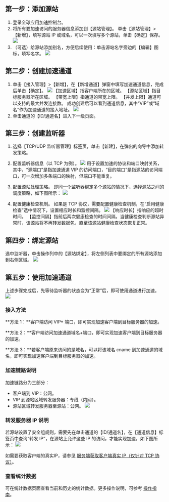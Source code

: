 ## 第一步：添加源站
1. 登录全球应用加速控制台。
2. 将所有要加速访问的服务器信息添加到【源站管理】。 
 单击【源站管理】>【新增】，填写源站 IP 或域名，可以一次填写多个源站，单击【确定】保存。
![](https://mc.qcloudimg.com/static/img/ac9511613d74a7cf5e23086415eaca7a/image.png)
3. （可选）给源站添加别名，方便后续使用：单击源站名字旁边的【编辑】图标，填写名字。
![](https://mc.qcloudimg.com/static/img/0ec042ae5b755c121914f610a4f904bb/image.png)

## 第二步：创建加速通道
1. 单击【接入管理】>【新增】，在【新增通道】弹窗中填写加速通道信息，完成后单击【确定】。
![](https://mc.qcloudimg.com/static/img/1628b86e474d6dd5b9c0d8a39f6331ce/image.png)
【加速区域】指客户端所在的区域。
【源站区域】指目标服务器所在区域。
【带宽上限】指通道的带宽上限。
【并发上限】通道可以支持的最大并发连接数。
成功创建后可以看到通道信息，其中“VIP”或“域名”作为加速通道的接入地址。
![](https://mc.qcloudimg.com/static/img/c6af107b3233e2ad87a00066325e9c32/image.png)
2. 单击通道的【ID/通道名】进入下一级页面。

## 第三步：创建监听器
1. 选择【TCP/UDP 监听器管理】标签页，单击【新建】，在弹出的向导中添加转发策略。

2. 配置监听器信息（以 TCP 为例）。
![](https://mc.qcloudimg.com/static/img/8f3839e16ecd68bd75fb61944e543ec2/image.png)
 用于设置加速的协议和端口映射关系，其中，“源端口”是指加速通道 VIP
的访问端口，“目的端口”是指源站的访问端口，可一次增加多条端口的映射，但端口不能重复。

3. 配置源站处理策略。
 即同一个监听器绑定多个源站的情况下，选择源站之间的调度策略，如下图所示：
![](https://mc.qcloudimg.com/static/img/a3b7dc951b25250c06ce5695337aba6a/image.png)
4. 配置健康检查机制。
如果是 TCP 协议，需要配置健康检查机制，在“启用健康检查”选中情况下，设置相应时长和监控间隔。
![](https://mc.qcloudimg.com/static/img/b90d35f384f2c9cb0390ec61c77e8c31/image.png)
【响应时长】指响应的超时时间。
【监控间隔】指前后两次健康检查的时间间隔，当健康检查判断源站异常时，该源站将不再转发数据包，直至该源站健康检查状态恢复正常。

## 第四步：绑定源站
选中监听器，单击操作列中的【源站绑定】，将左侧列表中要绑定的所有源站添加到右侧区域。
![](https://mc.qcloudimg.com/static/img/bc85fc6002afeab625f70ff1d66abbb2/image.png)

## 第五步：使用加速通道
上述步骤完成后，先等待监听器的状态变为“正常”后，即可使用通道进行加速。
![](https://mc.qcloudimg.com/static/img/666877d9771c4fff446696e0b5f54798/image.png)

### 接入方法
**方法 1：**客户端访问 VIP+ 端口，即可实现加速客户端到目标服务器的加速。

**方法 2：**客户端访问加速通道域名+端口，即可实现加速客户端到目标服务器的加速。

**方法 3：**若客户端原来访问的是域名，可以将该域名 cname 到加速通道的域名，即可实现加速客户端到目标服务器的加速。

### 加速链路说明
加速链路分为三部分：

- 客户端到 VIP：公网。
- VIP 到源站区域转发服务器：专线（内网）。
- 源站区域转发服务器至源站：公网。
![](https://main.qcloudimg.com/raw/bb7c0a3625e29d9d19da15b7e3654d6b.png)

### 转发服务器 IP 说明
若源站设置了安全组规则，需要先在单击通道的【ID/通道名】，在【通道信息】标签页中查询“转发 IP”，在源站上允许这些 IP 的访问，才能实现加速，如下图所示：
![](https://main.qcloudimg.com/raw/7d67f56766a3f736bbb1c0d2d56199f5.png)

如需要获取客户端的真实IP，请参见 [服务端获取客户端真实 IP（仅针对 TCP 协议）](/document/product/608/14429)。

### 查看统计数据

可在统计数据页面查看当前和历史的统计数据。更多操作说明，可参考 [操作指南](/document/product/608/13767)。
